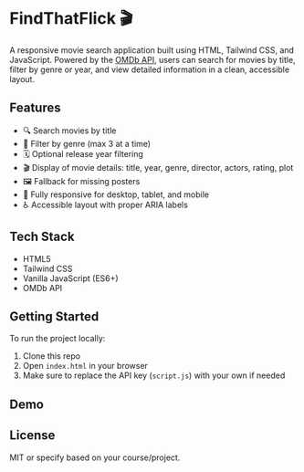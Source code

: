 # FindThatFlick 🎬

A responsive movie search application built using HTML, Tailwind CSS, and JavaScript. Powered by the [OMDb API](https://www.omdbapi.com/), users can search for movies by title, filter by genre or year, and view detailed information in a clean, accessible layout.

## Features

- 🔍 Search movies by title
- 🎯 Filter by genre (max 3 at a time)
- 🗓️ Optional release year filtering
- 🎬 Display of movie details: title, year, genre, director, actors, rating, plot
- 🖼️ Fallback for missing posters
- 📱 Fully responsive for desktop, tablet, and mobile
- ♿ Accessible layout with proper ARIA labels

## Tech Stack

- HTML5
- Tailwind CSS
- Vanilla JavaScript (ES6+)
- OMDb API

## Getting Started

To run the project locally:

1. Clone this repo
2. Open `index.html` in your browser
3. Make sure to replace the API key (`script.js`) with your own if needed

## Demo

## License

MIT or specify based on your course/project.
